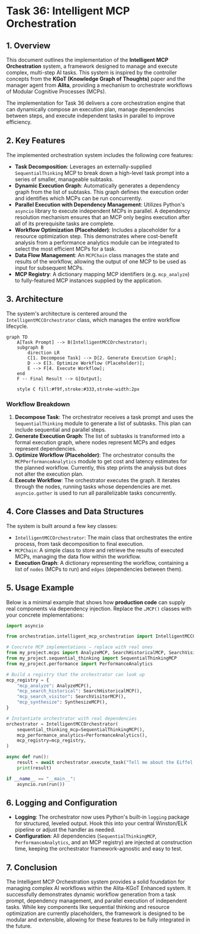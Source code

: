 # Task 36: Intelligent MCP Orchestration

## 1. Overview

This document outlines the implementation of the **Intelligent MCP Orchestration** system, a framework designed to manage and execute complex, multi-step AI tasks. This system is inspired by the controller concepts from the **KGoT (Knowledge Graph of Thoughts)** paper and the manager agent from **Alita**, providing a mechanism to orchestrate workflows of Modular Cognitive Processes (MCPs).

The implementation for Task 36 delivers a core orchestration engine that can dynamically compose an execution plan, manage dependencies between steps, and execute independent tasks in parallel to improve efficiency.

## 2. Key Features

The implemented orchestration system includes the following core features:

-   **Task Decomposition**: Leverages an externally-supplied `SequentialThinking` MCP to break down a high-level task prompt into a series of smaller, manageable subtasks.
-   **Dynamic Execution Graph**: Automatically generates a dependency graph from the list of subtasks. This graph defines the execution order and identifies which MCPs can be run concurrently.
-   **Parallel Execution with Dependency Management**: Utilizes Python's `asyncio` library to execute independent MCPs in parallel. A dependency resolution mechanism ensures that an MCP only begins execution after all of its prerequisite tasks are complete.
-   **Workflow Optimization (Placeholder)**: Includes a placeholder for a resource optimization step. This demonstrates where cost-benefit analysis from a performance analytics module can be integrated to select the most efficient MCPs for a task.
-   **Data Flow Management**: An `MCPChain` class manages the state and results of the workflow, allowing the output of one MCP to be used as input for subsequent MCPs.
-   **MCP Registry**: A dictionary mapping MCP identifiers (e.g. `mcp_analyze`) to fully-featured MCP instances supplied by the application.

## 3. Architecture

The system's architecture is centered around the `IntelligentMCCOrchestrator` class, which manages the entire workflow lifecycle.

```mermaid
graph TD
    A[Task Prompt] --> B(IntelligentMCCOrchestrator);
    subgraph B
        direction LR
        C[1. Decompose Task] --> D[2. Generate Execution Graph];
        D --> E[3. Optimize Workflow (Placeholder)];
        E --> F[4. Execute Workflow];
    end
    F -- Final Result --> G[Output];

    style C fill:#f9f,stroke:#333,stroke-width:2px
```

### Workflow Breakdown

1.  **Decompose Task**: The orchestrator receives a task prompt and uses the `SequentialThinking` module to generate a list of subtasks. This plan can include sequential and parallel steps.
2.  **Generate Execution Graph**: The list of subtasks is transformed into a formal execution graph, where nodes represent MCPs and edges represent dependencies.
3.  **Optimize Workflow (Placeholder)**: The orchestrator consults the `MCPPerformanceAnalytics` module to get cost and latency estimates for the planned workflow. Currently, this step prints the analysis but does not alter the execution plan.
4.  **Execute Workflow**: The orchestrator executes the graph. It iterates through the nodes, running tasks whose dependencies are met. `asyncio.gather` is used to run all parallelizable tasks concurrently.

## 4. Core Classes and Data Structures

The system is built around a few key classes:

-   `IntelligentMCCOrchestrator`: The main class that orchestrates the entire process, from task decomposition to final execution.
-   `MCPChain`: A simple class to store and retrieve the results of executed MCPs, managing the data flow within the workflow.
-   **Execution Graph**: A dictionary representing the workflow, containing a list of `nodes` (MCPs to run) and `edges` (dependencies between them).

## 5. Usage Example

Below is a minimal example that shows how **production code** can supply real components via dependency injection.  Replace the `…MCP()` classes with your concrete implementations:

```python
import asyncio

from orchestration.intelligent_mcp_orchestration import IntelligentMCCOrchestrator

# Concrete MCP implementations – replace with real ones
from my_project.mcps import AnalyzeMCP, SearchHistoricalMCP, SearchVisitorMCP, SynthesizeMCP
from my_project.sequential_thinking import SequentialThinkingMCP
from my_project.performance import PerformanceAnalytics

# Build a registry that the orchestrator can look up
mcp_registry = {
    "mcp_analyze": AnalyzeMCP(),
    "mcp_search_historical": SearchHistoricalMCP(),
    "mcp_search_visitor": SearchVisitorMCP(),
    "mcp_synthesize": SynthesizeMCP(),
}

# Instantiate orchestrator with real dependencies
orchestrator = IntelligentMCCOrchestrator(
    sequential_thinking_mcp=SequentialThinkingMCP(),
    mcp_performance_analytics=PerformanceAnalytics(),
    mcp_registry=mcp_registry,
)

async def run():
    result = await orchestrator.execute_task("Tell me about the Eiffel Tower.")
    print(result)

if __name__ == "__main__":
    asyncio.run(run())
```

## 6. Logging and Configuration

-   **Logging**: The orchestrator now uses Python's built-in `logging` package for structured, leveled output.  Hook this into your central Winston/ELK pipeline or adjust the handler as needed.
-   **Configuration**: All dependencies (`SequentialThinkingMCP`, `PerformanceAnalytics`, and an MCP registry) are injected at construction time, keeping the orchestrator framework-agnostic and easy to test.

## 7. Conclusion

The Intelligent MCP Orchestration system provides a solid foundation for managing complex AI workflows within the Alita-KGoT Enhanced system. It successfully demonstrates dynamic workflow generation from a task prompt, dependency management, and parallel execution of independent tasks. While key components like sequential thinking and resource optimization are currently placeholders, the framework is designed to be modular and extensible, allowing for these features to be fully integrated in the future.
 